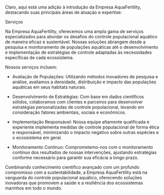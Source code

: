 Claro, aqui está uma adição à introdução da Empresa AquaFertility, destacando suas principais áreas de atuação e expertise:

Serviços

Na Empresa AquaFertility, oferecemos uma ampla gama de serviços especializados para abordar os desafios do controle populacional aquático de maneira eficaz e sustentável. Nossas soluções abrangem desde a pesquisa e monitoramento de populações aquáticas até o desenvolvimento e implementação de estratégias de controle adaptadas às necessidades específicas de cada ecossistema.

Nossos serviços incluem:

- Avaliação de Populações: Utilizando métodos inovadores de pesquisa e análise, avaliamos a densidade, distribuição e impacto das populações aquáticas em seus habitats naturais.

- Desenvolvimento de Estratégias: Com base em dados científicos sólidos, colaboramos com clientes e parceiros para desenvolver estratégias personalizadas de controle populacional, levando em consideração fatores ambientais, sociais e econômicos.

- Implementação Responsável: Nossa equipe altamente qualificada e experiente implementa medidas de controle populacional de forma ética e responsável, minimizando o impacto negativo sobre outras espécies e o ecossistema em geral.

- Monitoramento Contínuo: Comprometemo-nos com o monitoramento contínuo dos resultados de nossas intervenções, ajustando estratégias conforme necessário para garantir sua eficácia a longo prazo.

Combinando conhecimento científico avançado com um profundo compromisso com a sustentabilidade, a Empresa AquaFertility está na vanguarda do controle populacional aquático, oferecendo soluções inovadoras que promovem a saúde e a resiliência dos ecossistemas marinhos em todo o mundo.
